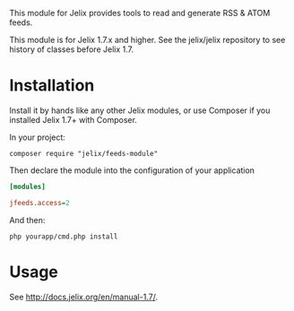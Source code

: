 This module for Jelix provides tools to read and generate RSS & ATOM feeds.

This module is for Jelix 1.7.x and higher. See the jelix/jelix repository to see
history of classes before Jelix 1.7.


Installation
============

Install it by hands like any other Jelix modules, or use Composer if you installed
Jelix 1.7+ with Composer.

In your project:

```
composer require "jelix/feeds-module"
```

Then declare the module into the configuration of your application

```ini
[modules]

jfeeds.access=2
```

And then:

```
php yourapp/cmd.php install
```

Usage
=====

See http://docs.jelix.org/en/manual-1.7/.

